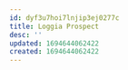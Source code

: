 ```yaml
---
id: dyf3u7hoi7lnjip3ej0277c
title: Loggia Prospect
desc: ''
updated: 1694644062422
created: 1694644062422
---
```

